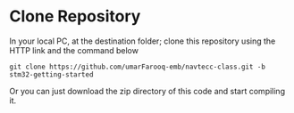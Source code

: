 # Clone Repository

In your local PC, at the destination folder; clone this repository using the HTTP link and the command below

```
git clone https://github.com/umarFarooq-emb/navtecc-class.git -b stm32-getting-started
```

Or you can just download the zip directory of this code and start compiling it.